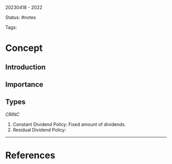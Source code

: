 20230418 - 2022

Status: #notes

Tags:

# Concept
## Introduction


## Importance


## Types
*CRINC*

1. Constant Dividend Policy: Fixed amount of dividends.
2. Residual Dividend Policy: 





---
# References
